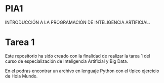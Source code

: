 # PIA1
<!DOCTYPE html>
<html lang="es-ES">
    <head>
        <meta charset="UTF-8">
        INTRODUCCIÓN A LA PROGRAMACIÓN DE INTELIGENCIA ARTIFICIAL.
    </head>
    <body>
        <h1>Tarea 1</h1>
        <p>Este repositorio ha sido creado con la finalidad de realizar la tarea 1 del curso de especialización de Inteligencia Artificial y Big Data.</p>
        <p>En el podras encontrar un archivo en lenguaje Python con el típico ejercicio de Hola Mundo.</p>
    </body>
</html>
